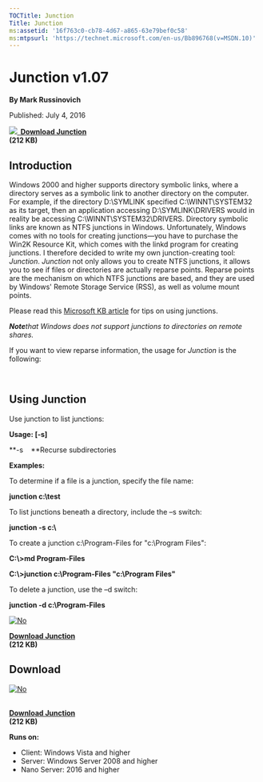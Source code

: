 ```yaml
--- 
TOCTitle: Junction
Title: Junction
ms:assetid: '16f763c0-cb78-4d67-a865-63e79bef0c58'
ms:mtpsurl: 'https://technet.microsoft.com/en-us/Bb896768(v=MSDN.10)'
---
```


Junction v1.07
==============

**By Mark Russinovich**

Published: July 4, 2016

**[![](/media/landing/sysinternals/download_sm.png)
 Download
Junction](https://download.sysinternals.com/files/junction.zip)  
(212 KB)**


## Introduction

Windows 2000 and higher supports directory symbolic links, where a
directory serves as a symbolic link to another directory on the
computer. For example, if the directory D:\\SYMLINK specified
C:\\WINNT\\SYSTEM32 as its target, then an application accessing
D:\\SYMLINK\\DRIVERS would in reality be accessing
C:\\WINNT\\SYSTEM32\\DRIVERS. Directory symbolic links are known as NTFS
junctions in Windows. Unfortunately, Windows comes with no tools for
creating junctions—you have to purchase the Win2K Resource Kit, which
comes with the linkd program for creating junctions. I therefore decided
to write my own junction-creating tool: *Junction*. *Junction* not only
allows you to create NTFS junctions, it allows you to see if files or
directories are actually reparse points. Reparse points are the
mechanism on which NTFS junctions are based, and they are used by
Windows' Remote Storage Service (RSS), as well as volume mount points.

Please read this [Microsoft KB
article](http://support.microsoft.com/?kbid=205524) for tips on using
junctions.

***Note**that Windows does not support junctions to directories on
remote shares.*

If you want to view reparse information, the usage for *Junction* is the
following:

 

## Using Junction

Use junction to list junctions:

**Usage: \[-s\]**

**-s    **Recurse subdirectories

**Examples:**

To determine if a file is a junction, specify the file name:

**junction c:\\test**

To list junctions beneath a directory, include the –s switch:

**junction -s c:\\**

To create a junction c:\\Program-Files for "c:\\Program Files":

**C:\\&gt;md Program-Files**

**C:\\&gt;junction c:\\Program-Files "c:\\Program Files"**

To delete a junction, use the –d switch:

**junction -d c:\\Program-Files**

  

[![No](/media/landing/sysinternals/download_sm.png "Download")
](https://download.sysinternals.com/files/junction.zip)

[**Download Junction**  
](https://download.sysinternals.com/files/junction.zip)**(212 KB)**

  
  


<div>

<div class="RightAdRail">


## Download

[![No](/media/landing/sysinternals/download_sm.png "Download")
](https://download.sysinternals.com/files/junction.zip)

[  
**Download
Junction**](https://download.sysinternals.com/files/junction.zip)  
**(212 KB)**

  
**Runs on:**

-   Client: Windows Vista and higher
-   Server: Windows Server 2008 and higher
-   Nano Server: 2016 and higher



